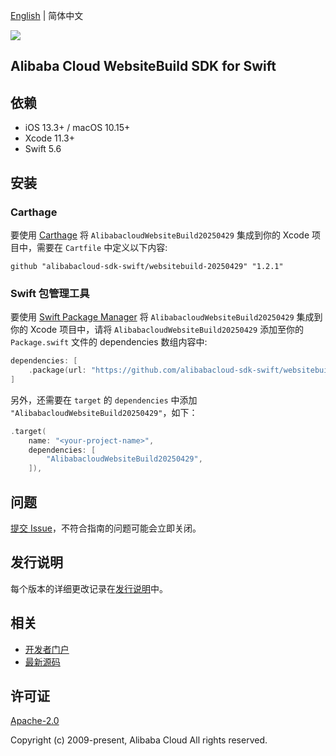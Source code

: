 [English](README.md) | 简体中文

![](https://aliyunsdk-pages.alicdn.com/icons/AlibabaCloud.svg)

## Alibaba Cloud WebsiteBuild SDK for Swift

## 依赖

- iOS 13.3+ / macOS 10.15+
- Xcode 11.3+
- Swift 5.6

## 安装

### Carthage

要使用 [Carthage](https://github.com/Carthage/Carthage) 将 `AlibabacloudWebsiteBuild20250429` 集成到你的 Xcode 项目中，需要在 `Cartfile` 中定义以下内容:

```ogdl
github "alibabacloud-sdk-swift/websitebuild-20250429" "1.2.1"
```

### Swift 包管理工具

要使用 [Swift Package Manager](https://swift.org/package-manager/) 将 `AlibabacloudWebsiteBuild20250429` 集成到你的 Xcode 项目中，请将 `AlibabacloudWebsiteBuild20250429` 添加至你的 `Package.swift` 文件的 dependencies 数组内容中:

```swift
dependencies: [
    .package(url: "https://github.com/alibabacloud-sdk-swift/websitebuild-20250429.git", from: "1.2.1")
]
```

另外，还需要在 `target` 的 `dependencies` 中添加 `"AlibabacloudWebsiteBuild20250429"`，如下：

```swift
.target(
    name: "<your-project-name>",
    dependencies: [
        "AlibabacloudWebsiteBuild20250429",
    ]),
```

## 问题

[提交 Issue](https://github.com/alibabacloud-sdk-swift/websitebuild-20250429/issues/new)，不符合指南的问题可能会立即关闭。

## 发行说明

每个版本的详细更改记录在[发行说明](./ChangeLog.txt)中。

## 相关

* [开发者门户](https://next.api.aliyun.com/home)
* [最新源码](https://github.com/alibabacloud-sdk-swift/websitebuild-20250429)

## 许可证

[Apache-2.0](http://www.apache.org/licenses/LICENSE-2.0)

Copyright (c) 2009-present, Alibaba Cloud All rights reserved.
